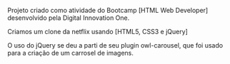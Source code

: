 Projeto criado como atividade do Bootcamp [HTML Web Developer] desenvolvido pela Digital Innovation One.

Criamos um clone da netflix usando [HTML5, CSS3 e jQuery]

O uso do jQuery se deu a parti de seu plugin owl-carousel, que foi usado para a criação de um carrosel de imagens.  